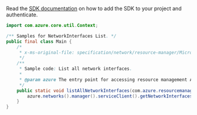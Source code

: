 Read the [SDK documentation](https://github.com/Azure/azure-sdk-for-java/blob/azure-resourcemanager_2.15.0/sdk/resourcemanager/azure-resourcemanager/README.md) on how to add the SDK to your project and authenticate.

```java
import com.azure.core.util.Context;

/** Samples for NetworkInterfaces List. */
public final class Main {
    /*
     * x-ms-original-file: specification/network/resource-manager/Microsoft.Network/stable/2021-05-01/examples/NetworkInterfaceListAll.json
     */
    /**
     * Sample code: List all network interfaces.
     *
     * @param azure The entry point for accessing resource management APIs in Azure.
     */
    public static void listAllNetworkInterfaces(com.azure.resourcemanager.AzureResourceManager azure) {
        azure.networks().manager().serviceClient().getNetworkInterfaces().list(Context.NONE);
    }
}
```

